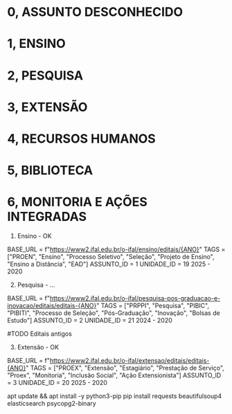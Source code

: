 # 0, ASSUNTO DESCONHECIDO
# 1, ENSINO
# 2, PESQUISA
# 3, EXTENSÃO
# 4, RECURSOS HUMANOS
# 5, BIBLIOTECA
# 6, MONITORIA E AÇÕES INTEGRADAS

1. Ensino - OK

BASE_URL = f"https://www2.ifal.edu.br/o-ifal/ensino/editais/{ANO}"
TAGS = ["PROEN", "Ensino", "Processo Seletivo", "Seleção", "Projeto de Ensino", "Ensino a Distância", "EAD"]
ASSUNTO_ID = 1
UNIDADE_ID = 19
2025 - 2020


2. Pesquisa - ...

BASE_URL = f"https://www2.ifal.edu.br/o-ifal/pesquisa-pos-graduacao-e-inovacao/editais/editais-{ANO}"
TAGS = ["PRPPI", "Pesquisa", "PIBIC", "PIBITI", "Processo de Seleção", "Pós-Graduação", "Inovação", "Bolsas de Estudo"]
ASSUNTO_ID = 2
UNIDADE_ID = 21
2024 - 2020

#TODO
Editais antigos

3. Extensão - OK

BASE_URL = f"https://www2.ifal.edu.br/o-ifal/extensao/editais/editais-{ANO}"
TAGS = ["PROEX", "Extensão", "Estagiário", "Prestação de Serviço", "Proex", "Monitoria", "Inclusão Social", "Ação Extensionista"]
ASSUNTO_ID = 3
UNIDADE_ID = 20
2025 - 2020


apt update && apt install -y python3-pip
pip install requests beautifulsoup4 elasticsearch psycopg2-binary

